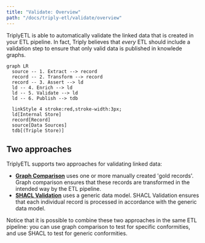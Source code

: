 ```yaml
---
title: "Validate: Overview"
path: "/docs/triply-etl/validate/overview"
---
```


TriplyETL is able to automatically validate the linked data that is created in your ETL pipeline.  In fact, Triply believes that *every* ETL should include a validation step to ensure that only valid data is published in knowlede graphs.

```mermaid
graph LR
  source -- 1. Extract --> record
  record -- 2. Transform --> record
  record -- 3. Assert --> ld
  ld -- 4. Enrich --> ld
  ld -- 5. Validate --> ld
  ld -- 6. Publish --> tdb

  linkStyle 4 stroke:red,stroke-width:3px;
  ld[Internal Store]
  record[Record]
  source[Data Sources]
  tdb[(Triple Store)]
```

## Two approaches

TriplyETL supports two approaches for validating linked data:

- [**Graph Comparison**](/docs/triply-etl/validate/graph-comparison) uses one or more manually created 'gold records'.  Graph comparison ensures that these records are transformed in the intended way by the ETL pipeline.
- [**SHACL Validation**](/docs/triply-etl/validate/shacl) uses a generic data model.  SHACL Validation ensures that each individual record is processed in accordance with the generic data model.

Notice that it is possible to combine these two approaches in the same ETL pipeline: you can use graph comparison to test for specific conformities, and use SHACL to test for generic conformities.
